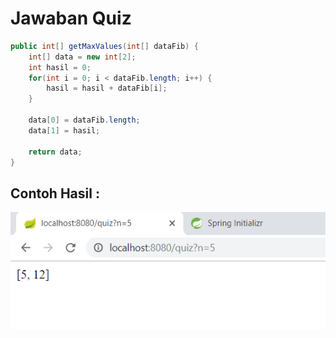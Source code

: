 # Jawaban Quiz

```java
public int[] getMaxValues(int[] dataFib) {
    int[] data = new int[2];
    int hasil = 0;
    for(int i = 0; i < dataFib.length; i++) {
        hasil = hasil + dataFib[i]; 
    }

    data[0] = dataFib.length;
    data[1] = hasil;

    return data;
}
```

## Contoh Hasil : 

![](/assets/jawaban)



